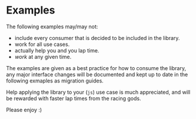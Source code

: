 # Examples
The following examples may/may not:
  - include every consumer that is decided to be included in the library.
  - work for all use cases.
  - actually help you and you lap time.
  - _work_ at any given time.

The examples are given as a best practice for how to consume the library, any major interface
changes will be documented and kept up to date in the following exmaples as migration guides.

Help applying the library to your (`js`) use case is much appreciated, and will be rewarded with faster
lap times from the racing gods.

Please enjoy :)